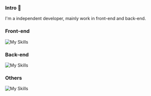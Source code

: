 ### Intro 👋

I'm a independent developer, mainly work in front-end and back-end.

### Front-end
![My Skills](https://skillicons.dev/icons?i=js,react,astro,nextjs)

### Back-end

![My Skills](https://skillicons.dev/icons?i=go,php)

### Others
![My Skills](https://skillicons.dev/icons?i=figma,supabase)
